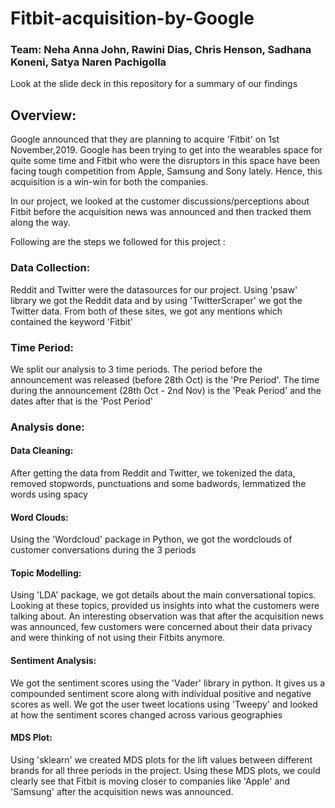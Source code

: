 # Fitbit-acquisition-by-Google
### Team: Neha Anna John, Rawini Dias, Chris Henson, Sadhana Koneni, Satya Naren Pachigolla


Look at the slide deck in this repository for a summary of our findings


## Overview:

Google announced that they are planning to acquire 'Fitbit' on 1st November,2019. Google has been trying to get into the wearables space for quite some time and Fitbit who were the disruptors in this space have been facing tough competition from Apple, Samsung and Sony lately. Hence, this acquisition is a win-win for both the companies. 

In our project, we looked at the customer discussions/perceptions about Fitbit before the acquisition news was announced and then tracked them along the way.

Following are the steps we followed for this project : 

### Data Collection:

Reddit and Twitter were the datasources for our project. Using 'psaw' library we got the Reddit data and by using 'TwitterScraper' we got the Twitter data. From both of these sites, we got any mentions which contained the keyword 'Fitbit'

### Time Period:

We split our analysis to 3 time periods. The period before the announcement was released (before 28th Oct) is the 'Pre Period'. The time during the announcement (28th Oct - 2nd Nov) is the 'Peak Period' and the dates after that is the 'Post Period'

### Analysis done:

#### Data Cleaning: 

After getting the data from Reddit and Twitter, we tokenized the data, removed stopwords, punctuations and some badwords, lemmatized the words using spacy

#### Word Clouds:

Using the 'Wordcloud' package in Python, we got the wordclouds of customer conversations during the 3 periods

#### Topic Modelling:

Using 'LDA' package, we got details about the main conversational topics. Looking at these topics, provided us insights into what the customers were talking about. An interesting observation was that after the acquisition news was announced, few customers were concerned about their data privacy and were thinking of not using their Fitbits anymore.

#### Sentiment Analysis:

We got the sentiment scores using the 'Vader' library in python. It gives us a compounded sentiment score along with individual positive and negative scores as well. We got the user tweet locations using 'Tweepy' and looked at how the sentiment scores changed across various geographies

#### MDS Plot:

Using 'sklearn' we created MDS plots for the lift values between different brands for all three periods in the project. Using these MDS plots, we could clearly see that Fitbit is moving closer to companies like 'Apple' and 'Samsung' after the acquisition news was announced.

